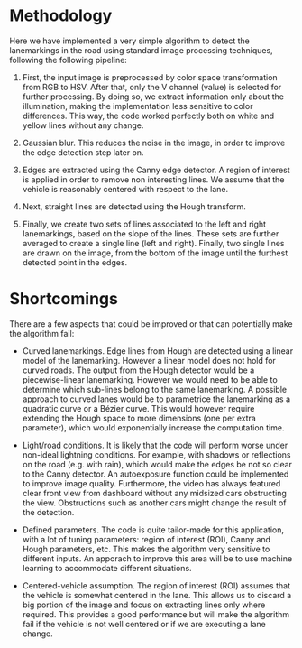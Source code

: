 # Methodology
Here we have implemented a very simple algorithm to detect the lanemarkings in the road using standard image processing techniques, following the following pipeline:

 1. First, the input image is preprocessed by color space transformation from RGB to HSV. After that, only the V channel (value) is selected for further processing. By doing so, we  extract information only about the illumination, making the implementation less sensitive to color differences. This way, the code worked perfectly both on white and yellow lines without any change.
 
 2. Gaussian blur. This reduces the noise in the image, in order to improve the edge detection step later on.
 
 3. Edges are extracted using the Canny edge detector. A region of interest is applied in order to remove non interesting lines. We assume that the vehicle is reasonably centered with respect to the lane.
 
 4. Next, straight lines are detected using the Hough transform.
 
 5. Finally, we create two sets of lines associated to the left and right lanemarkings, based on the slope of the lines. These sets are further averaged to create a single line (left and right). Finally, two single lines are drawn on the image, from the bottom of the image until the furthest detected point in the edges.
 
# Shortcomings

There are a few aspects that could be improved or that can potentially make the algorithm fail:
- Curved lanemarkings. Edge lines from Hough are detected using a linear model of the lanemarking. However a linear model does not hold for curved roads. The output from the Hough detector would be a piecewise-linear lanemarking. However we would need to be able to determine which sub-lines belong to the same lanemarking. A possible approach to curved lanes would be to parametrice the lanemarking as a quadratic curve or a Bézier curve. This would however require extending the Hough space to more dimensions (one per extra parameter), which would exponentially increase the computation time.

- Light/road conditions. It is likely that the code will perform worse under non-ideal lightning conditions. For example, with shadows or reflections on the road (e.g. with rain), which would make the edges be not so clear to the Canny detector. An autoexposure function could be implemented to improve image quality. Furthermore, the video has always featured clear front view from dashboard without any midsized cars obstructing the view. Obstructions such as another cars might change the result of the detection.

- Defined parameters. The code is quite tailor-made for this application, with a lot of tuning parameters: region of interest (ROI), Canny and Hough parameters, etc. This makes the algorithm very sensitive to different inputs. An apporach to improve this area will be to use machine learning to accommodate different situations.

- Centered-vehicle assumption. The region of interest (ROI) assumes that the vehicle is somewhat centered in the lane. This allows us to discard a big portion of the image and focus on extracting lines only where required. This provides a good performance but will make the algorithm fail if the vehicle is not well centered or if we are executing a lane change.
